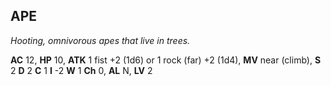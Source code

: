 ## APE

_Hooting, omnivorous apes that live in trees._

**AC** 12, **HP** 10, **ATK** 1 fist +2 (1d6) or 1 rock (far) +2 (1d4), **MV** near (climb), **S** 2 **D** 2 **C** 1 **I** -2 **W** 1 **Ch** 0, **AL** N, **LV** 2

